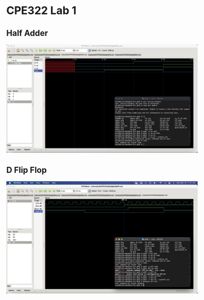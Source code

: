 # CPE322 Lab 1


## Half Adder
![Half Adder](/Images/ha.jpg)

## D Flip Flop
![D Flip Flop](/Images/dff.jpg)
